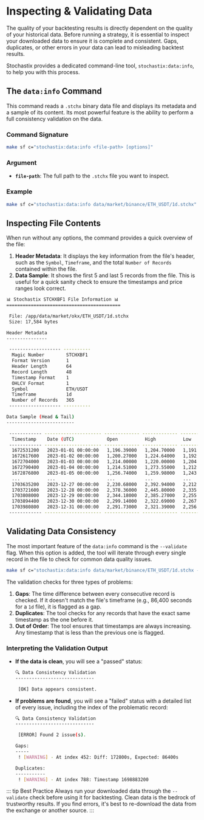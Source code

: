 # Inspecting & Validating Data

The quality of your backtesting results is directly dependent on the quality of your historical data. Before running a strategy, it is essential to inspect your downloaded data to ensure it is complete and consistent. Gaps, duplicates, or other errors in your data can lead to misleading backtest results.

Stochastix provides a dedicated command-line tool, `stochastix:data:info`, to help you with this process.

## The `data:info` Command

This command reads a `.stchx` binary data file and displays its metadata and a sample of its content. Its most powerful feature is the ability to perform a full consistency validation on the data.

### Command Signature

```bash
make sf c="stochastix:data:info <file-path> [options]"
```

### Argument

* **`file-path`**: The full path to the `.stchx` file you want to inspect.

### Example

```bash
make sf c="stochastix:data:info data/market/binance/ETH_USDT/1d.stchx"
```

## Inspecting File Contents

When run without any options, the command provides a quick overview of the file:

1.  **Header Metadata**: It displays the key information from the file's header, such as the `Symbol`, `Timeframe`, and the total `Number of Records` contained within the file.
2.  **Data Sample**: It shows the first 5 and last 5 records from the file. This is useful for a quick sanity check to ensure the timestamps and price ranges look correct.

```bash
📊 Stochastix STCHXBF1 File Information 📊
==========================================

 File: /app/data/market/okx/ETH_USDT/1d.stchx
 Size: 17,584 bytes

Header Metadata
---------------

 ------------------- ----------
  Magic Number        STCHXBF1
  Format Version      1
  Header Length       64
  Record Length       48
  Timestamp Format    1
  OHLCV Format        1
  Symbol              ETH/USDT
  Timeframe           1d
  Number of Records   365
 ------------------- ----------

Data Sample (Head & Tail)
-------------------------

 ------------ --------------------- ------------- ------------- ------------- ------------- ------------
  Timestamp    Date (UTC)            Open          High          Low           Close         Volume
 ------------ --------------------- ------------- ------------- ------------- ------------- ------------
  1672531200   2023-01-01 00:00:00   1,196.39000   1,204.70000   1,191.27000   1,200.43000   26,631.66
  1672617600   2023-01-02 00:00:00   1,200.27000   1,224.64000   1,192.90000   1,214.00000   75,316.11
  1672704000   2023-01-03 00:00:00   1,214.00000   1,220.00000   1,204.98000   1,214.51000   37,567.06
  1672790400   2023-01-04 00:00:00   1,214.51000   1,273.55000   1,212.73000   1,256.73000   175,177.68
  1672876800   2023-01-05 00:00:00   1,256.74000   1,259.98000   1,243.00000   1,251.34000   58,564.63
  ...          ...                   ...           ...           ...           ...           ...
  1703635200   2023-12-27 00:00:00   2,230.68000   2,392.94000   2,212.01000   2,378.35000   196,149.91
  1703721600   2023-12-28 00:00:00   2,378.36000   2,445.80000   2,335.27000   2,344.17000   223,327.62
  1703808000   2023-12-29 00:00:00   2,344.18000   2,385.27000   2,255.01000   2,299.15000   213,180.88
  1703894400   2023-12-30 00:00:00   2,299.14000   2,322.69000   2,267.72000   2,291.65000   97,952.85
  1703980800   2023-12-31 00:00:00   2,291.73000   2,321.39000   2,256.01000   2,282.13000   90,254.81
 ------------ --------------------- ------------- ------------- ------------- ------------- ------------
```

## Validating Data Consistency

The most important feature of the `data:info` command is the `--validate` flag. When this option is added, the tool will iterate through every single record in the file to check for common data quality issues.

```bash
make sf c="stochastix:data:info data/market/binance/ETH_USDT/1d.stchx --validate"
```

The validation checks for three types of problems:

1.  **Gaps**: The time difference between every consecutive record is checked. If it doesn't match the file's timeframe (e.g., 86,400 seconds for a `1d` file), it is flagged as a gap.
2.  **Duplicates**: The tool checks for any records that have the exact same timestamp as the one before it.
3.  **Out of Order**: The tool ensures that timestamps are always increasing. Any timestamp that is less than the previous one is flagged.

### Interpreting the Validation Output

* **If the data is clean**, you will see a "passed" status:

    ```bash
    🔍 Data Consistency Validation
    -----------------------------

     [OK] Data appears consistent.
    ```

* **If problems are found**, you will see a "failed" status with a detailed list of every issue, including the index of the problematic record:

    ```bash
    🔍 Data Consistency Validation
    -----------------------------

     [ERROR] Found 2 issue(s).

    Gaps:
    -----
     ! [WARNING] - At index 452: Diff: 172800s, Expected: 86400s

    Duplicates:
    -----------
     ! [WARNING] - At index 788: Timestamp 1698883200
    ```

::: tip Best Practice
Always run your downloaded data through the `--validate` check before using it for backtesting. Clean data is the bedrock of trustworthy results. If you find errors, it's best to re-download the data from the exchange or another source.
:::
